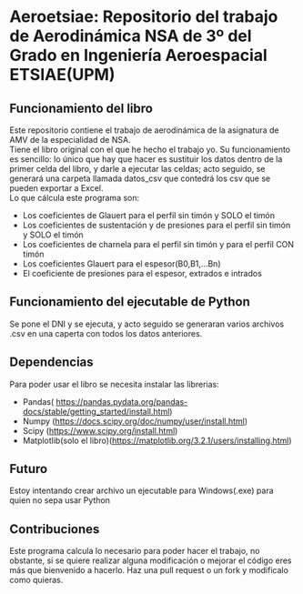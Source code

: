 # Aeroetsiae: Repositorio del trabajo de Aerodinámica NSA de 3º del Grado en Ingeniería Aeroespacial ETSIAE(UPM)
## Funcionamiento del libro
Este repositorio contiene el trabajo de aerodinámica de la asignatura de AMV de la especialidad de NSA.  
Tiene el libro original con el que he hecho el trabajo yo. Su funcionamiento es sencillo: lo único que hay que hacer es sustituir los datos dentro de la primer celda del libro, y darle a ejecutar las celdas; acto seguido, se generará una carpeta llamada datos_csv que contedrá los csv que se pueden exportar a Excel.  
Lo que cálcula este programa son:
- Los coeficientes de Glauert para el perfil sin timón y SOLO el timón
- Los coeficientes de sustentación y de presiones para el perfil sin timón y SOLO el timón
- Los coeficientes de charnela para el perfil sin timón y para el perfil CON timón
- Los coeficientes Glauert para el espesor(B0,B1,...Bn)
- El coeficiente de presiones para el espesor, extrados e intrados
## Funcionamiento del ejecutable de Python
Se pone el DNI y se ejecuta, y acto seguido se generaran varios archivos .csv en una caperta con todos los datos anteriores.
## Dependencias
Para poder usar el libro se necesita instalar las librerias:
- Pandas( https://pandas.pydata.org/pandas-docs/stable/getting_started/install.html)
- Numpy (https://docs.scipy.org/doc/numpy/user/install.html)
- Scipy (https://www.scipy.org/install.html)
- Matplotlib(solo el libro)(https://matplotlib.org/3.2.1/users/installing.html)

## Futuro
Estoy intentando crear archivo un ejecutable para Windows(.exe) para quien no sepa usar Python
## Contribuciones
Este programa calcula lo necesario para poder hacer el trabajo, no obstante, si se quiere realizar alguna modificación o mejorar el código eres más que bienvenido a hacerlo. Haz una pull request o un fork y modificalo como quieras.
